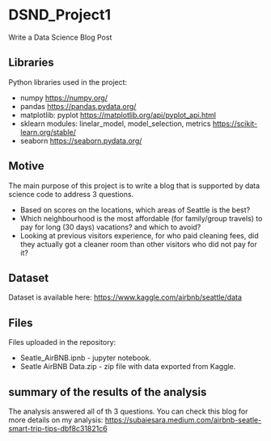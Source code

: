 # DSND_Project1
Write a Data Science Blog Post

## Libraries
Python libraries used in the project:
- numpy https://numpy.org/
- pandas https://pandas.pydata.org/
- matplotlib: pyplot https://matplotlib.org/api/pyplot_api.html
- sklearn modules: linelar_model, model_selection, metrics https://scikit-learn.org/stable/
- seaborn https://seaborn.pydata.org/

## Motive
The main purpose of this project is to write a blog that is supported by data science code to address 3 questions.
- Based on scores on the locations, which areas of Seattle is the best?
- Which neighbourhood is the most affordable (for family/group travels) to pay for long (30 days) vacations? and which to avoid?
- Looking at previous visitors experience, for who paid cleaning fees, did they actually got a cleaner room than other visitors who did not pay for it?

## Dataset 
Dataset is available here: https://www.kaggle.com/airbnb/seattle/data

## Files
Files uploaded in the repository:
- Seatle_AirBNB.ipnb - jupyter notebook.
- Seatle AirBNB Data.zip - zip file with data exported from Kaggle.

## summary of the results of the analysis
The analysis answered all of th 3 questions. You can check this blog for more details on my analysis: https://subaiesara.medium.com/airbnb-seatle-smart-trip-tips-dbf8c31821c6
